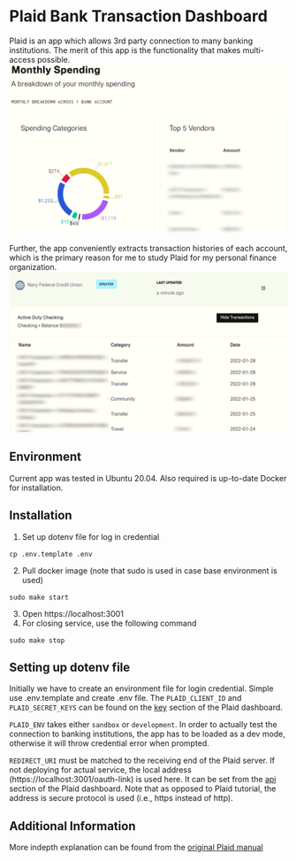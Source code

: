 # Plaid Bank Transaction Dashboard
Plaid is an app which allows 3rd party connection to many banking institutions. The merit of this app is the functionality that makes multi-access possible.
![dashboard](img/dashboard-1.png)

Further, the app conveniently extracts transaction histories of each account, which is the primary reason for me to study Plaid for my personal finance organization.
![dashboard](img/dashboard-2.png)

## Environment
Current app was tested in Ubuntu 20.04. Also required is up-to-date Docker for installation.

## Installation
1. Set up dotenv file for log in credential
```
cp .env.template .env
```
2. Pull docker image (note that sudo is used in case base environment is used)
```
sudo make start
```
3. Open https://localhost:3001
4. For closing service, use the following command
```
sudo make stop
```

## Setting up dotenv file
Initially we have to create an environment file for login credential. Simple use .env.template and create .env file. The `PLAID_CLIENT_ID` and `PLAID_SECRET_KEYS` can be found on the [key](https://dashboard.plaid.com/team/keys) section of the Plaid dashboard.

`PLAID_ENV` takes either `sandbox` or `development`. In order to actually test the connection to banking institutions, the app has to be loaded as a dev mode, otherwise it will throw credential error when prompted.

`REDIRECT_URI` must be matched to the receiving end of the Plaid server. If not deploying for actual service, the local address (https://localhost:3001/oauth-link) is used here. It can be set from the [api](https://dashboard.plaid.com/team/api) section of the Plaid dashboard. Note that as opposed to Plaid tutorial, the address is secure protocol is used (i.e., https instead of http). 

## Additional Information
More indepth explanation can be found from the [original Plaid manual](pattern-readme.md)